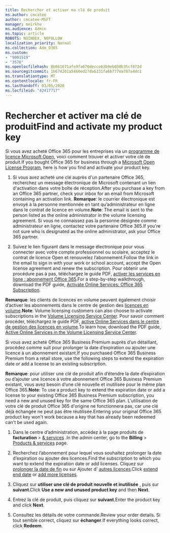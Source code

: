 ```yaml
---
title: Rechercher et activer ma clé de produit
ms.author: cmcatee
author: cmcatee-MSFT
manager: mnirkhe
ms.audience: Admin
ms.topic: article
ROBOTS: NOINDEX, NOFOLLOW
localization_priority: Normal
ms.collection: Adm_O365
ms.custom:
- "9001519"
- "3576"
ms.openlocfilehash: 8b661671afe9fa670decce63b9eb030b35cf072d
ms.sourcegitcommit: 1b674201a5460ed27da6331fa6b777ea787a4dc1
ms.translationtype: MT
ms.contentlocale: fr-FR
ms.lasthandoff: 03/05/2020
ms.locfileid: "42417717"
---
```

# <a name="find-and-activate-my-product-key"></a><span data-ttu-id="35b7e-102">Rechercher et activer ma clé de produit</span><span class="sxs-lookup"><span data-stu-id="35b7e-102">Find and activate my product key</span></span>

<span data-ttu-id="35b7e-103">Si vous avez acheté Office 365 pour les entreprises via un [programme de licence Microsoft Open](https://go.microsoft.com/fwlink/p/?LinkID=613298), voici comment trouver et activer votre clé de produit.</span><span class="sxs-lookup"><span data-stu-id="35b7e-103">If you bought Office 365 for business through a [Microsoft Open License Program](https://go.microsoft.com/fwlink/p/?LinkID=613298), here is how you find and activate your product key.</span></span>

1. <span data-ttu-id="35b7e-104">Si vous avez acheté une clé auprès d'un partenaire Office 365, recherchez un message électronique de Microsoft contenant un lien d'activation dans votre boîte de réception.</span><span class="sxs-lookup"><span data-stu-id="35b7e-104">After you purchase a key from an Office 365 partner, check your inbox for an email from Microsoft containing an activation link.</span></span>  <span data-ttu-id="35b7e-105">**Remarque**: le courrier électronique est envoyé à la personne mentionnée en tant qu’administrateur en ligne dans le contrat de licence en volume.</span><span class="sxs-lookup"><span data-stu-id="35b7e-105">**Note**: The email is sent to the person listed as the online administrator in the volume licensing agreement.</span></span>  <span data-ttu-id="35b7e-106">Si vous ne connaissez pas la personne désignée comme administrateur en ligne, contactez votre partenaire Office 365.</span><span class="sxs-lookup"><span data-stu-id="35b7e-106">If you're not sure who is designated as the online administrator, ask your Office 365 partner.</span></span>

2. <span data-ttu-id="35b7e-107">Suivez le lien figurant dans le message électronique pour vous connecter avec votre compte professionnel ou scolaire, acceptez le contrat de licence Open et renouvelez l’abonnement.</span><span class="sxs-lookup"><span data-stu-id="35b7e-107">Follow the link in the email to sign in with your work or school account, accept the Open license agreement and renew the subscription.</span></span>  <span data-ttu-id="35b7e-108">Pour obtenir une procédure pas à pas, téléchargez le guide PDF, [activer les services en ligne : abonnement Office 365](https://go.microsoft.com/fwlink/p/?LinkId=618100).</span><span class="sxs-lookup"><span data-stu-id="35b7e-108">For a step-by-step walkthrough, download the PDF guide, [Activate Online Services: Office 365 Subscription](https://go.microsoft.com/fwlink/p/?LinkId=618100).</span></span> 

<span data-ttu-id="35b7e-109">**Remarque**: les clients de licences en volume peuvent également choisir d’activer les abonnements dans le centre de gestion des [licences en volume](https://go.microsoft.com/fwlink/p/?LinkID=282016).</span><span class="sxs-lookup"><span data-stu-id="35b7e-109">**Note**: Volume licensing customers can also choose to activate subscriptions in the [Volume Licensing Service Center](https://go.microsoft.com/fwlink/p/?LinkID=282016).</span></span>  <span data-ttu-id="35b7e-110">Pour savoir comment procéder, téléchargez le guide PDF, [active Online Services dans le centre de gestion des licences en volume](https://go.microsoft.com/fwlink/p/?LinkId=618096).</span><span class="sxs-lookup"><span data-stu-id="35b7e-110">To learn how, download the PDF guide, [Active Online Services in the Volume Licensing Service Center](https://go.microsoft.com/fwlink/p/?LinkId=618096).</span></span>

<span data-ttu-id="35b7e-111">Si vous avez acheté Office 365 Business Premium auprès d’un détaillant, procédez comme suit pour prolonger la date d’expiration ou ajouter une licence à un abonnement existant.</span><span class="sxs-lookup"><span data-stu-id="35b7e-111">If you purchased Office 365 Business Premium from a retail store, use the following steps to extend the expiration date or add a license to an existing subscription.</span></span>

<span data-ttu-id="35b7e-112">**Remarque**: pour utiliser une clé de produit afin d’étendre la date d’expiration ou d’ajouter une licence à votre abonnement Office 365 Business Premium existant, vous avez besoin d’une clé nouvelle et inutilisée pour le même plan Office 365.</span><span class="sxs-lookup"><span data-stu-id="35b7e-112">**Note**: To use a product key to extend the expiration date or add a license to your existing Office 365 Business Premium subscription, you need a new and unused key for the same Office 365 plan.</span></span>  <span data-ttu-id="35b7e-113">L'utilisation de votre clé de produit Office 365 d'origine ne fonctionnera pas, car une clé déjà échangée ne peut pas être réutilisée.</span><span class="sxs-lookup"><span data-stu-id="35b7e-113">Entering your original Office 365 product key won't work because a key that has already been redeemed can't be used again.</span></span>

1. <span data-ttu-id="35b7e-114">Dans le centre d’administration, accédez à la page produits de **facturation** > [& services](https://go.microsoft.com/fwlink/p/?linkid=842054) .</span><span class="sxs-lookup"><span data-stu-id="35b7e-114">In the admin center, go to the **Billing** > [Products & services](https://go.microsoft.com/fwlink/p/?linkid=842054) page.</span></span>

2. <span data-ttu-id="35b7e-115">Recherchez l’abonnement pour lequel vous souhaitez prolonger la date d’expiration ou ajouter des licences.</span><span class="sxs-lookup"><span data-stu-id="35b7e-115">Find the subscription to which you want to extend the expiration date or add licenses.</span></span>  <span data-ttu-id="35b7e-116">Cliquez sur [prolonger la date de fin](https://go.microsoft.com/fwlink/p/?linkid=842054) ou sur Ajouter d' [autres licences](https://go.microsoft.com/fwlink/p/?linkid=842054).</span><span class="sxs-lookup"><span data-stu-id="35b7e-116">Click [extend end date](https://go.microsoft.com/fwlink/p/?linkid=842054) or [add more licenses](https://go.microsoft.com/fwlink/p/?linkid=842054).</span></span>

3. <span data-ttu-id="35b7e-117">Cliquez sur **utiliser une clé de produit nouvelle et inutilisée** , puis sur **suivant**.</span><span class="sxs-lookup"><span data-stu-id="35b7e-117">Click **Use a new and unused product key** and then **Next**.</span></span>

4. <span data-ttu-id="35b7e-118">Entrez la clé de produit, puis cliquez sur **suivant**.</span><span class="sxs-lookup"><span data-stu-id="35b7e-118">Enter the product key and click **Next**.</span></span>

5. <span data-ttu-id="35b7e-119">Consultez les détails de votre commande.</span><span class="sxs-lookup"><span data-stu-id="35b7e-119">Review your order details.</span></span>  <span data-ttu-id="35b7e-120">Si tout semble correct, cliquez sur **échanger**.</span><span class="sxs-lookup"><span data-stu-id="35b7e-120">If everything looks correct, click **Redeem**.</span></span>